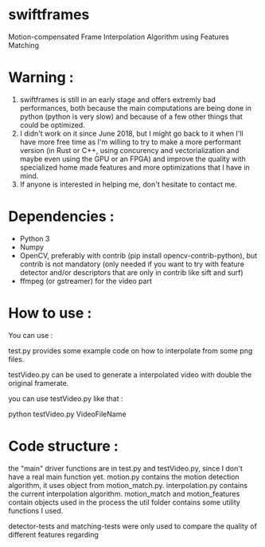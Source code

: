 # swiftframes
Motion-compensated Frame Interpolation Algorithm using Features Matching

# Warning :
1. swiftframes is still in an early stage and offers extremly bad performances, both because the main computations are being done in python (python is very slow) and because of a few other things that could be optimized.
2. I didn't work on it since June 2018, but I might go back to it when I'll have more free time as I'm willing to try to make a more performant version (in Rust or C++, using concurency and vectorialization and maybe even using the GPU or an FPGA) and improve the quality with specialized home made features and more optimizations that I have in mind.
3. If anyone is interested in helping me, don't hesitate to contact me.

# Dependencies :
- Python 3
- Numpy
- OpenCV, preferably with contrib (pip install opencv-contrib-python), but contrib is not mandatory (only needed if you want to try with feature detector and/or descriptors that are only in contrib like sift and surf)
- ffmpeg (or gstreamer) for the video part

# How to use :
You can use :

test.py provides some example code on how to interpolate from some png files.

testVideo.py can be used to generate a interpolated video with double the original framerate.

you can use testVideo.py like that :

python testVideo.py VideoFileName

# Code structure :
the "main" driver functions are in test.py and testVideo.py, since I don't have a real main function yet.
motion.py contains the motion detection algorithm, it uses object from motion_match.py.
interpolation.py contains the current interpolation algorithm.
motion_match and motion_features contain objects used in the process
the util folder contains some utility functions I used.

detector-tests and matching-tests were only used to compare the quality of different features regarding 
